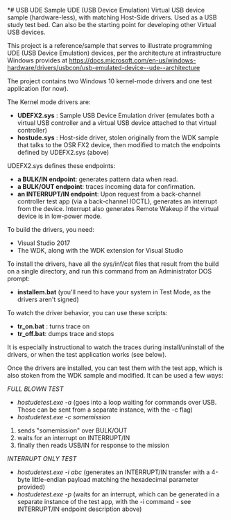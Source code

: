 *# USB UDE Sample
UDE (USB Device Emulation) Virtual USB device sample (hardware-less), with matching Host-Side drivers. Used as a USB study test bed. Can also be the starting point for developing other Virtual USB devices.

This project is a reference/sample that serves to illustrate programming UDE (USB Device Emulation) devices, per the architecture at infrastructure Windows provides at https://docs.microsoft.com/en-us/windows-hardware/drivers/usbcon/usb-emulated-device--ude--architecture

The project contains two Windows 10 kernel-mode drivers and one test application (for now).

The Kernel mode drivers are:
* <B>UDEFX2.sys</b> : Sample USB Device Emulation driver (emulates both a virtual USB controller and a virtual USB device attached to that virtual controller) 
* <B>hostude.sys</b> : Host-side driver, stolen originally from the WDK sample that talks to the OSR FX2 device, then modified to match the endpoints defined by UDEFX2.sys (above)

UDEFX2.sys defines these endpoints:
* <B>a BULK/IN endpoint</B>:  generates pattern data when read.
* <B>a BULK/OUT endpoint</B>: traces incoming data for confirmation.
* <B>an INTERRUPT/IN endpoint</B>:  Upon request from a back-channel controller test app (via a back-channel IOCTL), generates an interrupt from the device. Interrupt also generates Remote Wakeup if the virtual device is in low-power mode.

To build the drivers, you need:
* Visual Studio 2017
* The WDK, along with the WDK extension for Visual Studio

To install the drivers, have all the sys/inf/cat files that result from the build on a single directory, and run this command from an Administrator DOS prompt:
* <B>installem.bat</B>
(you'll need to have your system in Test Mode, as the drivers aren't signed)

To watch the driver behavior, you can use these scripts:
* <B>tr_on.bat</B> :  turns trace on
* <B>tr_off.bat</B>: dumps trace and stops

It is especially instructional to watch the traces during install/uninstall of the drivers, or when the test application works (see below).


Once the drivers are installed, you can test them with the test app, which is also stoken from the WDK sample and modified.  It can be used a few ways:

*FULL BLOWN TEST*
* *hostudetest.exe -a*   (goes into a loop waiting for commands over USB. Those can be sent from a separate instance, with the -c flag)
* *hostudetest.exe -c somemission*   
1) sends "somemission" over BULK/OUT
2)  waits for an interrupt on INTERRUPT/IN
3) finally  then reads USB/IN for response to the mission

*INTERRUPT ONLY TEST*
* *hostudetest.exe -i abc* (generates an INTERRUPT/IN transfer with a 4-byte little-endian payload matching the hexadecimal parameter provided)
* *hostudetest.exe -p*  (waits for an interrupt, which can be generated in a separate instance of the test app, with the -i command - see INTERRUPT/IN endpoint description above)



